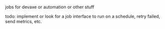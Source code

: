 jobs for devaxe or automation or other stuff

todo: implement or look for a job interface to run on a schedule, retry failed, send metrics, etc.